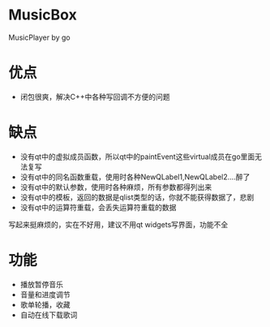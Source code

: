 # MusicBox

MusicPlayer by go

# 优点

* 闭包很爽，解决C++中各种写回调不方便的问题

# 缺点

* 没有qt中的虚拟成员函数，所以qt中的paintEvent这些virtual成员在go里面无法复写
* 没有qt中的同名函数重载，使用时各种NewQLabel1,NewQLabel2....醉了
* 没有qt中的默认参数，使用时各种麻烦，所有参数都得列出来
* 没有qt中的模板，返回的数据是qlist类型的话，你就不能获得数据了，悲剧
* 没有qt中的运算符重载，会丢失运算符重载的数据

写起来挺麻烦的，实在不好用，建议不用qt widgets写界面，功能不全

# 功能

* 播放暂停音乐
* 音量和进度调节
* 歌单轮播，收藏
* 自动在线下载歌词